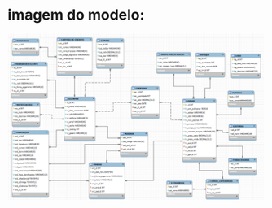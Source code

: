 # imagem do modelo:
![image](https://github.com/fabi0casa/e-commerce-Livros/blob/main/outros/Modelo%20Banco%20de%20Dados/Modelo%20de%20Banco%20de%20Dados.png)
